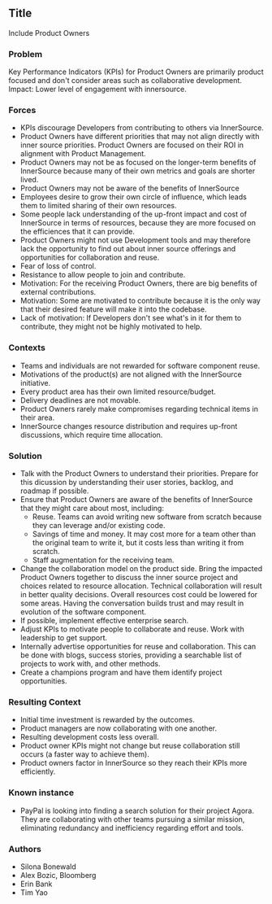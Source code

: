 ## Title
Include Product Owners 

### Problem
Key Performance Indicators (KPIs) for Product Owners are primarily product focused and don't consider areas such as  collaborative development.
Impact: Lower level of engagement with innersource.  

### Forces
* KPIs discourage Developers from contributing to others via InnerSource.
* Product Owners have different priorities that may not align directly with inner source priorities. Product Owners are focused on their ROI in alignment with Product Management.
* Product Owners may not be as focused on the longer-term benefits of InnerSource because many of their own metrics and goals are shorter lived.
* Product Owners may not be aware of the benefits of InnerSource
* Employees desire to grow their own circle of influence, which leads them to limited sharing of their own resources.
* Some people lack understanding of the up-front impact and cost of InnerSource in terms of resources, because they are more focused on the efficiences that it can provide. 
* Product Owners might not use Development tools and may therefore lack the opportunity to find out about inner source offerings and opportunities for collaboration and reuse. 
* Fear of loss of control. 
* Resistance to allow people to join and contribute. 
* Motivation: For the receiving Product Owners, there are big benefits of external contributions.
* Motivation: Some are motivated to contribute because it is the only way that their desired feature will make it into the codebase.
* Lack of motivation: If Developers don't see what's in it for them to contribute, they might not be highly motivated to help. 

### Contexts
* Teams and individuals are not rewarded for software component reuse.
* Motivations of the product(s) are not aligned with the InnerSource initiative.
* Every product area has their own limited resource/budget.
* Delivery deadlines are not movable. 
* Product Owners rarely make compromises regarding technical items in their area.
* InnerSource changes resource distribution and requires up-front discussions, which require time allocation.

### Solution
* Talk with the Product Owners to understand their priorities. Prepare for this dicussion by understanding their user stories, backlog, and roadmap if possible.
* Ensure that Product Owners are aware of the benefits of InnerSource that they might care about most, including: 
    - Reuse. Teams can avoid writing new software from scratch because they can leverage and/or existing code.
    - Savings of time and money. It may cost more for a team other than the original team to write it, but it costs less than   writing it from scratch.
    - Staff augmentation for the receiving team.
* Change the collaboration model on the product side. Bring the impacted Product Owners together to discuss the inner source project and choices related to resource allocation. Technical collaboration will result in better quality decisions. Overall resources cost could be lowered for some areas. Having the conversation builds trust and may result in evolution of the software component.  
* If possible, implement effective enterprise search. 
* Adjust KPIs to motivate people to collaborate and reuse. Work with leadership to get support. 
* Internally advertise opportunities for reuse and collaboration. This can be done with blogs, success stories, providing a searchable list of projects to work with, and other methods. 
* Create a champions program and have them identify project opportunities. 

### Resulting Context
* Initial time investment is rewarded by the outcomes.
* Product managers are now collaborating with one another.
* Resulting development costs less overall.
* Product owner KPIs might not change but reuse collaboration still occurs (a faster way to achieve them).
* Product owners factor in InnerSource so they reach their KPIs more efficiently.

### Known instance
* PayPal is looking into finding a search solution for their project Agora. They are collaborating with other teams pursuing a similar mission, eliminating redundancy and inefficiency regarding effort and tools. 

### Authors
* Silona Bonewald
* Alex Bozic, Bloomberg
* Erin Bank
* Tim Yao

